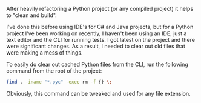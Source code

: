 After heavily refactoring a Python project (or any compiled project) it helps to "clean and build".

I've done this before using IDE's for C# and Java projects, but for a Python project I've been working on recently, I haven't been using an IDE; just a text editor and the CLI for running tests. I got latest on the project and there were significant changes. As a result, I needed to clear out old files that were making a mess of things.

To easily do clear out cached Python files from the CLI, run the following command from the root of the project:

```bash
find . -iname "*.pyc" -exec rm -f {} \;
```

Obviously, this command can be tweaked and used for any file extension.
